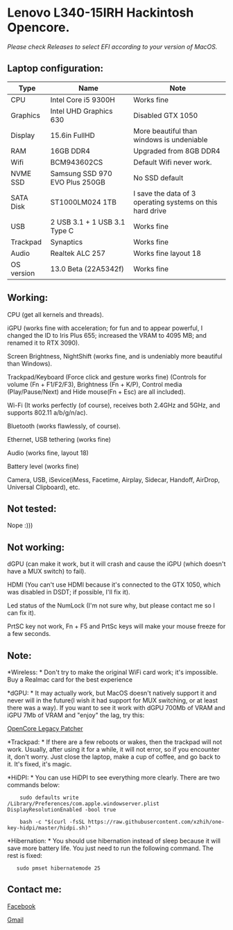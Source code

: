 # Lenovo L340-15IRH Hackintosh Opencore.

*Please check Releases to select EFI according to your version of MacOS.*

## Laptop configuration:
  | Type | Name | Note |
  | --- | --- | --- |
  | CPU | Intel Core i5 9300H | Works fine |
  | Graphics | Intel UHD Graphics 630 | Disabled GTX 1050 |
  | Display | 15.6in FullHD | More beautiful than windows is undeniable |
  | RAM | 16GB DDR4 | Upgraded from 8GB DDR4 |
  | Wifi| BCM943602CS | Default Wifi never work. |
  | NVME SSD| Samsung SSD 970 EVO Plus 250GB | No SSD default|
  | SATA Disk | ST1000LM024 1TB | I save the data of 3 operating systems on this hard drive |
  | USB | 2 USB 3.1 + 1 USB 3.1 Type C | Works fine |
  | Trackpad | Synaptics | Works fine |
  | Audio | Realtek ALC 257 | Works fine layout 18 |
  | OS version| 13.0 Beta (22A5342f) | Works fine |
  


## Working:

  CPU (get all kernels and threads).
  
  iGPU (works fine with acceleration; for fun and to appear powerful, I changed the ID to Iris Plus 655; increased the VRAM to 4095 MB; and renamed it to RTX 3090).
  
  Screen Brightness, NightShift (works fine, and is undeniably more beautiful than Windows).
  
  Trackpad/Keyboard (Force click and gesture works fine)
  (Controls for volume (Fn + F1/F2/F3), Brightness (Fn + K/P), Control media (Play/Pause/Next) and Hide mouse(Fn + Esc) are all included).
  
  Wi-Fi (It works perfectly (of course), receives both 2.4GHz and 5GHz, and supports 802.11 a/b/g/n/ac).
  
  Bluetooth (works flawlessly, of course).
  
  Ethernet, USB tethering (works fine)
  
  Audio (works fine, layout 18)
  
  Battery level (works fine)
  
  Camera, USB, iSevice(iMess, Facetime, Airplay, Sidecar, Handoff, AirDrop, Universal Clipboard), etc.
  
## Not tested:

  Nope :)))

## Not working:

  dGPU (can make it work, but it will crash and cause the iGPU (which doesn't have a MUX switch) to fail).
  
  HDMI (You can't use HDMI because it's connected to the GTX 1050, which was disabled in DSDT; if possible, I'll fix it).
  
  Led status of the NumLock (I'm not sure why, but please contact me so I can fix it).
  
  PrtSC key not work, Fn + F5 and PrtSc keys will make your mouse freeze for a few seconds.
  
## Note:
  
  *Wireless: *
  Don't try to make the original WiFi card work; it's impossible. Buy a Realmac card for the best experience
  
  *dGPU: *
  It may actually work, but MacOS doesn't natively support it and never will in the future(I wish it had support for MUX switching, or at least there was a way). If you want to see it work with dGPU 700Mb of VRAM and iGPU 7Mb of VRAM and "enjoy" the lag, try this:
  
  [OpenCore Legacy Patcher](https://github.com/dortania/OpenCore-Legacy-Patcher)
     
  *Trackpad: *
  If there are a few reboots or wakes, then the trackpad will not work. Usually, after using it for a while, it will not error, so if you encounter it, don't worry. Just close the laptop, make a cup of coffee, and go back to it. It's fixed, it's magic.
  
  *HiDPI: *
    You can use HiDPI to see everything more clearly. There are two commands below:
  ```
      sudo defaults write /Library/Preferences/com.apple.windowserver.plist DisplayResolutionEnabled -bool true
  ```
    
  ```
      bash -c "$(curl -fsSL https://raw.githubusercontent.com/xzhih/one-key-hidpi/master/hidpi.sh)"
  ```
  
  *Hibernation: *
  You should use hibernation instead of sleep because it will save more battery life. You just need to run the following command. The rest is fixed:
   ```
      sudo pmset hibernatemode 25
  ```
  
## Contact me:

  [Facebook](https://www.facebook.com/phuchau.developer)
  
  [Gmail](MAILTO:phuchau.developer@gmail.com)
